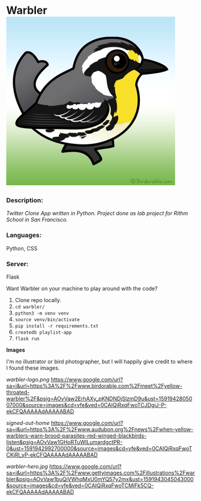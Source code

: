 # **Warbler**  ![alt text](https://github.com/JayRVigilla/warbler/raw/master/static/images/warbler-logo.png "Warbler Logo")


### **Description:**

_Twitter Clone App written in Python. Project done as lab project for Rithm School in San Francisco._

### **Languages:**

Python, CSS

### **Server:**

Flask

Want Warbler on your machine to play around with the code?

1. Clone repo locally.
2. `cd warbler/`
3. `python3 -m venv venv`
4. `source venv/bin/activate`
5. `pip install -r requirements.txt`
6. `createdb playlist-app`
7. `flask run`


**Images**

I'm no illustrator or bird photographer, but I will happily give credit to where I found these images.

_warbler-logo.png_
https://www.google.com/url?sa=i&url=https%3A%2F%2Fwww.birdorable.com%2Fmeet%2Fyellow-throated-warbler%2F&psig=AOvVaw2ErhAXy_pKNDNDjSlzmD9u&ust=1591942805007000&source=images&cd=vfe&ved=0CAIQjRxqFwoTCJDgiJ-P-ekCFQAAAAAdAAAAABAD

_signed-out-home_
https://www.google.com/url?sa=i&url=https%3A%2F%2Fwww.audubon.org%2Fnews%2Fwhen-yellow-warblers-warn-brood-parasites-red-winged-blackbirds-listen&psig=AOvVaw1GHoRTuWILumardgctPR-0&ust=1591942992700000&source=images&cd=vfe&ved=0CAIQjRxqFwoTCKjRl_yP-ekCFQAAAAAdAAAAABAD

_warbler-hero.jpg_
https://www.google.com/url?sa=i&url=https%3A%2F%2Fwww.gettyimages.com%2Fillustrations%2Fwarbler&psig=AOvVaw1buQiVWhqMxU0mYQ57y2mx&ust=1591943045043000&source=images&cd=vfe&ved=0CAIQjRxqFwoTCMjFk5CQ-ekCFQAAAAAdAAAAABAD
